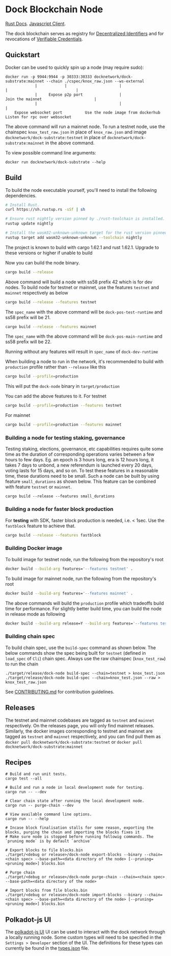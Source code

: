 # Dock Blockchain Node

[Rust Docs](https://docknetwork.github.io/dock-substrate/dock_runtime).
[Javascript Client](https://github.com/docknetwork/sdk).

The dock blockchain serves as registry for [Decentralized Identifiers](https://www.w3.org/TR/did-core) and for revocations of [Verifiable Credentials](https://www.w3.org/TR/vc-data-model).

## Quickstart

Docker can be used to quickly spin up a node (may require sudo):

```
docker run -p 9944:9944 -p 30333:30333 docknetwork/dock-substrate:mainnet --chain ./cspec/knox_raw.json --ws-external
             |            |                       |                         |                              |
             |     Expose p2p port                |                 Join the mainnet                       |
             |                                    |                                                        |
    Expose websocket port          Use the node image from dockerhub                     Listen for rpc over websocket
```

The above command will run a mainnet node. To run a testnet node, use the chainspec `knox_test_raw.json` in place of `knox_raw.json`
and image `docknetwork/dock-substrate:testnet` in place of `docknetwork/dock-substrate:mainnet` in the above command.

To view possible command line arguments:

```
docker run docknetwork/dock-substrate --help
```

## Build

To build the node executable yourself, you'll need to install the following dependencies.

```bash
# Install Rust.
curl https://sh.rustup.rs -sSf | sh

# Ensure rust nightly version pinned by ./rust-toolchain is installed.
rustup update nightly

# Install the wasm32-unknown-unknown target for the rust version pinned by ./rust-toolchain.
rustup target add wasm32-unknown-unknown --toolchain nightly
```

The project is known to build with cargo 1.62.1 and rust 1.62.1. Upgrade to these versions or higher if unable to build

Now you can build the node binary.

```bash
cargo build --release
```

Above command will build a node with ss58 prefix 42 which is for dev nodes. To build node for testnet or mainnet, use the 
features `testnet` and `mainnet` respectively as below

```bash
cargo build --release --features testnet
```

The `spec_name` with the above command will be `dock-pos-test-runtime` and ss58 prefix will be 21. 

```bash
cargo build --release --features mainnet
```

The `spec_name` with the above command will be `dock-pos-main-runtime` and ss58 prefix will be 22.

Running without any features will result in `spec_name` of `dock-dev-runtime`

When building a node to run in the network, it's recommended to build with `production` profile rather than `--release` like this

```bash
cargo build --profile=production
```

This will put the `dock-node` binary in `target/production`

You can add the above features to it. For testnet

```bash
cargo build --profile=production --features testnet
```

For mainnet

```bash
cargo build --profile=production --features mainnet
```

### Building a node for testing staking, governance

Testing staking, elections, governance, etc capabilities requires quite some time as the duration of corresponding 
operations varies between a few hours to few days. Eg. an epoch is 3 hours long, era is 12 hours long, it takes 7 days to unbond, 
a new referendum is launched every 20 days, voting lasts for 15 days, and so on. To test these features in a reasonable time, these 
durations need to be small. Such a node can be built by using feature `small_durations` as shown below. This feature can be combined 
with feature `testnet` or `mainnet`. 

```
cargo build --release --features small_durations
```

### Building a node for faster block production
For **testing** with SDK, faster block production is needed, i.e. < 1sec. Use the `fastblock` feature to achieve that.  

```bash
cargo build --release --features fastblock
```

### Building Docker image

To build image for testnet node, run the following from the repository's root

```bash
docker build --build-arg features='--features testnet' .
```

To build image for mainnet node, run the following from the repository's root

```bash
docker build --build-arg features='--features mainnet' .
```


The above commands will build the `production` profile which tradeoffs build time for performance. For slightly better build time, 
you can build the node in release mode as following

```bash
docker build --build-arg release=Y --build-arg features='--features testnet' .
```

### Building chain spec

To build chain spec, use the `build-spec` command as shown below. The below commands show the spec being built 
for `testnet` (defined in `load_spec` of `Cli`) chain spec. Always use the raw chainspec (`knox_test_raw`) to run the 
chain
```
./target/release/dock-node build-spec --chain=testnet > knox_test.json
./target/release/dock-node build-spec --chain=knox_test.json --raw > knox_test_raw.json
```

See [CONTRIBUTING.md](./CONTRIBUTING.md) for contribution guidelines.

## Releases
The testnet and mainnet codebases are tagged as `testnet` and `mainnet` respectively. On the releases page, you will only 
find mainnet releases. Similarly, the docker images corresponding to testnet and mainnet are tagged as `testnet` and `mainnet` 
respectively, and you can find pull them as `docker pull docknetwork/dock-substrate:testnet` or `docker pull docknetwork/dock-substrate:mainnet`

## Recipes

```
# Build and run unit tests.
cargo test --all

# Build and run a node in local development node for testing.
cargo run -- --dev

# Clear chain state after running the local development node.
cargo run -- purge-chain --dev

# View available command line options.
cargo run -- --help

# Incase block finalisation stalls for some reason, exporting the blocks, purging the chain and importing the blocks fixes it
# Make sure node is stopped before running followig commands. The `pruning mode` is by default `archive`

# Export blocks to file blocks.bin
./target/<debug or release>/dock-node export-blocks --binary --chain=<chain spec> --base-path=<data directory of the node> [--pruning=<pruning mode>] blocks.bin

# Purge chain
./target/<debug or release>/dock-node purge-chain --chain=<chain spec> --base-path=<data directory of the node>

# Import blocks from file blocks.bin
./target/<debug or release>/dock-node import-blocks --binary --chain=<chain spec> --base-path=<data directory of the node> [--pruning=<pruning mode>] blocks.bin 
```

## Polkadot-js UI

The [polkadot-js UI](https://polkadot.js.org/apps) UI can be used to interact with the dock network through a locally running node. 
Some custom types will need to be specified in the `Settings > Developer` section of the UI. The definitions for these types 
can currently be found in the [types.json](types.json) file.
